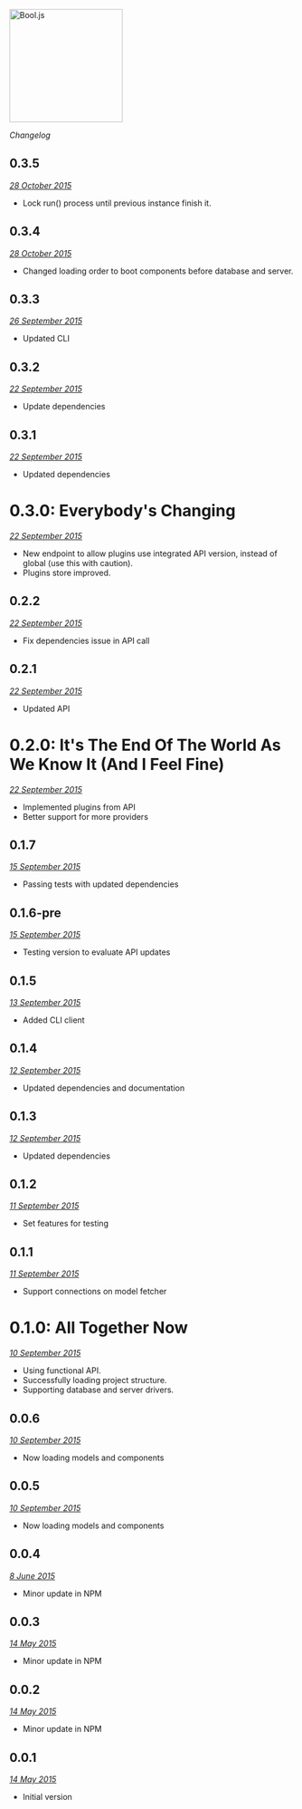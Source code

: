 <a href="http://booljs.co"><img width="200px" src="https://cdn.rawgit.com/BoolJS/booljs/master/logo.svg" alt="Bool.js" /></a>

_Changelog_


## 0.3.5 
[_28 October 2015_](https://github.com/BoolJS/booljs/commits/v0.3.5)

* Lock run() process until previous instance finish it.

## 0.3.4
[_28 October 2015_](https://github.com/BoolJS/booljs/commits/v0.3.4)

* Changed loading order to boot components before database and server.

## 0.3.3
[_26 September 2015_](https://github.com/BoolJS/booljs/commits/v0.3.3)

* Updated CLI

## 0.3.2
[_22 September 2015_](https://github.com/BoolJS/booljs/commits/v0.3.2)

* Update dependencies

## 0.3.1
[_22 September 2015_](https://github.com/BoolJS/booljs/commits/v0.3.1)

* Updated dependencies

# 0.3.0: Everybody's Changing
[_22 September 2015_](https://github.com/BoolJS/booljs/commits/v0.3.0)

* New endpoint to allow plugins use integrated API version, instead of global (use this with caution).
* Plugins store improved.

## 0.2.2
[_22 September 2015_](https://github.com/BoolJS/booljs/commits/v0.2.2)

* Fix dependencies issue in API call

## 0.2.1
[_22 September 2015_](https://github.com/BoolJS/booljs/commits/v0.2.1)

* Updated API

# 0.2.0: It's The End Of The World As We Know It (And I Feel Fine)
[_22 September 2015_](https://github.com/BoolJS/booljs/commits/v0.2.0)

* Implemented plugins from API
* Better support for more providers

## 0.1.7
[_15 September 2015_](https://github.com/BoolJS/booljs/commits/v0.1.7)

* Passing tests with updated dependencies

## 0.1.6-pre
[_15 September 2015_](https://github.com/BoolJS/booljs/commits/v0.1.6-pre)

* Testing version to evaluate API updates

## 0.1.5
[_13 September 2015_](https://github.com/BoolJS/booljs/commits/v0.1.5)

* Added CLI client

## 0.1.4
[_12 September 2015_](https://github.com/BoolJS/booljs/commits/v0.1.4)

* Updated dependencies and documentation

## 0.1.3
[_12 September 2015_](https://github.com/BoolJS/booljs/commits/v0.1.3)

* Updated dependencies

## 0.1.2
[_11 September 2015_](https://github.com/BoolJS/booljs/commits/v0.1.2)

* Set features for testing

## 0.1.1
[_11 September 2015_](https://github.com/BoolJS/booljs/commits/v0.1.1)

* Support connections on model fetcher

# 0.1.0: All Together Now
[_10 September 2015_](https://github.com/BoolJS/booljs/commits/v0.1.0)

* Using functional API.
* Successfully loading project structure.
* Supporting database and server drivers.

## 0.0.6
[_10 September 2015_](https://github.com/BoolJS/booljs/commits/v0.0.6)

* Now loading models and components

## 0.0.5
[_10 September 2015_](https://github.com/BoolJS/booljs/commits/v0.0.5)

* Now loading models and components

## 0.0.4
[_8 June 2015_](https://github.com/BoolJS/booljs/commits/v0.0.4)

* Minor update in NPM

## 0.0.3
[_14 May 2015_](https://github.com/BoolJS/booljs/commits/v0.0.3)

* Minor update in NPM

## 0.0.2
[_14 May 2015_](https://github.com/BoolJS/booljs/commits/v0.0.2)

* Minor update in NPM

## 0.0.1
[_14 May 2015_](https://github.com/BoolJS/booljs/commits/v0.0.1)

* Initial version
